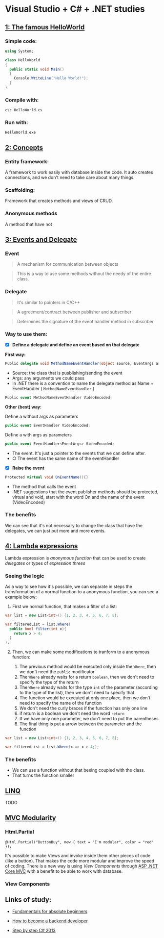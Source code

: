 # Visual Studio + C# + .NET studies

## [1: The famous HelloWorld]()

### Simple code:
```csharp
using System;

class HelloWorld
{
  public static void Main()
  {
    Console.WriteLine("Hello World!");
  }
}
```
### Compile with:
```csc HelloWorld.cs```
### Run with: 
```HelloWorld.exe```

## [2: Concepts]()

### Entity framework:
A framework to work easily with database inside the code. It auto creates connections, and we don't need to take care about many things.

### Scaffolding:
Framework that creates methods and views of CRUD.

### Anonymous methods
A method that have not

## [3: Events and Delegate](https://github.com/felipeaugustox/csharp-studies/tree/master/EventsAndDelegate)

### Event
> A mechanism for communication between objects

> This is a way to use some methods without the needy of the entire class.

### Delegate

> It's similar to pointers in C/C++

> A agreement/contract between publisher and subscriber

> Determines the signature of the event handler method in subscriber

### Way to use them:

- [x] **Define a delegate and define an event based on that delegate**

**First way:**

```csharp
Public delegate void MethodNameEventHandler(object source, EventArgs args)
```
* Source: the class that is pusblishing/sending the event
* Args: any arguments we could pass
* In .NET there is a convention to name the delegate method as Name + EventHandler ( ```MethodNameEventHandler``` )
	
```csharp
Public event MethodNameEventHandler VideoEncoded;
```

**Other (best) way:**

Define a without args as parameters

```csharp
public event EventHandler VideoEncoded;
```

Define a with args as parameters

```csharp
public event EventHandler<EventArgs> VideoEncoded;
```

* The event. It's just a pointer to the events that we can define after.
* ○ The event has the same name of the eventHandler

- [x] **Raise the event**

```csharp
Protected virtual void OnEventName(){}
```
* The method that calls the event
* .NET suggestions that the event publisher methods should be protected, virtual and void, start with the word On and the name of the event (VideoEncoded)

### The benefits
We can see that it's not necessary to change the class that have the delegates, we can just put more and more events.

## [4: Lambda expressions](https://github.com/felipeaugustox/csharp-studies/tree/master/EventsAndDelegate)
Lambda expression is *anonymous function* that can be used to create *delegates* or types of *expression threes*

### Seeing the logic 
As a way to see how it's possible, we can separate in steps the transformation of a normal function to a anonymous function, you can see a example below:

1. First we normal function, that makes a filter of a list:
```csharp
var list = new List<int>() {1, 2, 3, 4, 5, 6, 7, 8};

var filteredList = list.Where(
  public bool filter(int x){
    return x > 4;
  }
);
```

2. Then, we can make some modifications to tranform to a anonymous function:

    1. The previous method would be executed only inside the ```Where```, then we don't need the ```public``` modificator
    2. The ```Where``` already waits for a return ```boolean```, then we don't need to specify the type of the return
    3. The ```Where``` already waits for the type ```int``` of the parameter (according to the type of the list), then we don't need to specify that
    4. The function would be executed at only one place, then we don't need to specify the name of the function
    5. We don't need the curly braces if the function has only one line
    6. if return is a boolean we don't need the word ```return```
    7. If we have only one parameter, we don't need to put the parentheses
    8. The final thing is put a arrow between the parameter and the function


```csharp
var list = new List<int>() {1, 2, 3, 4, 5, 6, 7, 8};

var filteredList = list.Where(x => x > 4;);
```


### The benefits

* We can use a function without that beeing coupled with the class.
* That turns the function smaller

## [LINQ]()

TODO

## [MVC Modularity]()

### Html.Partial
```
@Html.Partial("ButtonBuy", new { text = "I'm modular", color = "red" });
```
It's possible to make Views and invoke inside them other pieces of code (like a button). That makes the code more modular and improve the speed of coding. There is a new way is using _View Components_ through [ASP .NET Core MVC](https://docs.microsoft.com/en-us/aspnet/core/mvc/views/view-components) with a benefit to be able to work with database.

### View Components

## Links of study:

* [Fundamentals for absolute beginners](https://mva.microsoft.com/en-US/training-courses/c-fundamentals-for-absolute-beginners-16169?l=Lvld4EQIC_2706218949)

* [How to become a backend developer](https://enterwell.net/become-c-sharp-backend-developer/)

* [Step by step C# 2013](https://ptgmedia.pearsoncmg.com/images/9780735681835/samplepages/9780735681835.pdf)